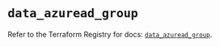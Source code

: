 # `data_azuread_group`

Refer to the Terraform Registry for docs: [`data_azuread_group`](https://registry.terraform.io/providers/hashicorp/azuread/3.5.0/docs/data-sources/group).
